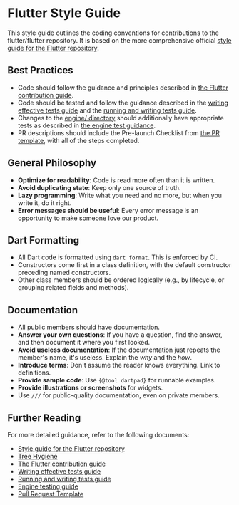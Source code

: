 # Flutter Style Guide

This style guide outlines the coding conventions for contributions to the
flutter/flutter repository. It is based on the more comprehensive official
[style guide for the Flutter repository](https://github.com/flutter/flutter/blob/master/docs/contributing/Style-guide-for-Flutter-repo.md).

## Best Practices
- Code should follow the guidance and principles described in
  [the Flutter contribution guide](https://github.com/flutter/flutter/blob/master/CONTRIBUTING.md).
- Code should be tested and follow the guidance described in the [writing effective tests guide](https://github.com/flutter/flutter/blob/master/docs/contributing/testing/Writing-Effective-Tests.md) and the [running and writing tests guide](https://github.com/flutter/flutter/blob/master/docs/contributing/testing/Running-and-writing-tests.md). 
- Changes to the [engine/ directory](https://github.com/flutter/flutter/tree/master/engine) should additionally have appropriate tests as described in [the engine test guidance](https://github.com/flutter/flutter/blob/master/engine/src/flutter/docs/testing/Testing-the-engine.md).
- PR descriptions should include the Pre-launch Checklist from
  [the PR template](https://github.com/flutter/flutter/blob/master/.github/PULL_REQUEST_TEMPLATE.md),
  with all of the steps completed.

## General Philosophy

- **Optimize for readability**: Code is read more often than it is written.
- **Avoid duplicating state**: Keep only one source of truth.
- **Lazy programming**: Write what you need and no more, but when you write it, do it right.
- **Error messages should be useful**: Every error message is an opportunity to make someone love our product.

## Dart Formatting

- All Dart code is formatted using `dart format`. This is enforced by CI.
- Constructors come first in a class definition, with the default constructor preceding named constructors.
- Other class members should be ordered logically (e.g., by lifecycle, or grouping related fields and methods).

## Documentation

- All public members should have documentation.
- **Answer your own questions**: If you have a question, find the answer, and then document it where you first looked.
- **Avoid useless documentation**: If the documentation just repeats the member's name, it's useless. Explain the *why* and the *how*.
- **Introduce terms**: Don't assume the reader knows everything. Link to definitions.
- **Provide sample code**: Use `{@tool dartpad}` for runnable examples.
- **Provide illustrations or screenshots** for widgets.
- Use `///` for public-quality documentation, even on private members.

## Further Reading

For more detailed guidance, refer to the following documents:

- [Style guide for the Flutter repository](https://github.com/flutter/flutter/blob/master/docs/contributing/Style-guide-for-Flutter-repo.md)
- [Tree Hygiene](https://github.com/flutter/flutter/blob/master/docs/contributing/Tree-hygiene.md)
- [The Flutter contribution guide](https://github.com/flutter/flutter/blob/master/CONTRIBUTING.md)
- [Writing effective tests guide](https://github.com/flutter/flutter/blob/master/docs/contributing/testing/Writing-Effective-Tests.md)
- [Running and writing tests guide](https://github.com/flutter/flutter/blob/master/docs/contributing/testing/Running-and-writing-tests.md)
- [Engine testing guide](https://github.com/flutter/flutter/blob/master/engine/src/flutter/docs/testing/Testing-the-engine.md)
- [Pull Request Template](https://github.com/flutter/flutter/blob/master/.github/PULL_REQUEST_TEMPLATE.md)
